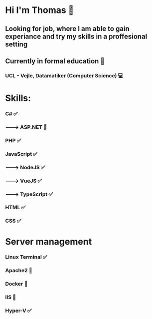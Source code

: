 # Hi I'm Thomas 👋
## Looking for job, where I am able to gain experiance and try my skills in a proffesional setting

## Currently in formal education 🏫
### UCL - Vejle, Datamatiker (Computer Science) 💻

# Skills:
### C# ✅
###     ---> ASP.NET 🤔
### PHP ✅
### JavaScript ✅
###     ---> NodeJS ✅
###     ---> VueJS ✅
###     ---> TypeScript ✅
### HTML ✅
### CSS ✅

# Server management
### Linux Terminal ✅
### Apache2 🤔
### Docker 🤔
### IIS 🤔
### Hyper-V ✅
